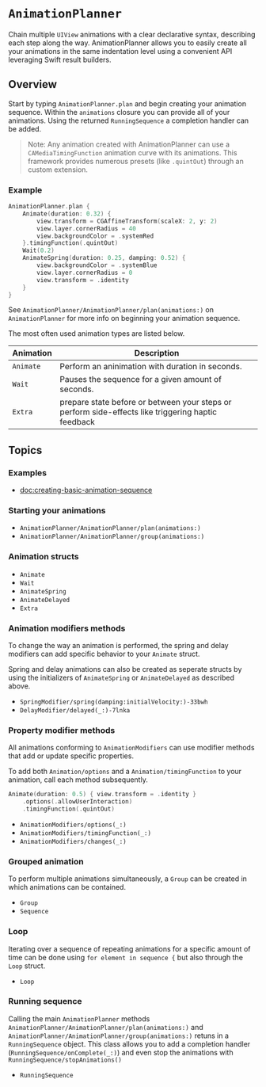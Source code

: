 # ``AnimationPlanner``

Chain multiple `UIView` animations with a clear declarative syntax, describing each step along the way. AnimationPlanner allows you to easily create all your animations in the same indentation level using a convenient API leveraging Swift result builders.

## Overview

Start by typing `AnimationPlanner.plan` and begin creating your animation sequence. Within the `animations` closure you can provide all of your animations. Using the returned ``RunningSequence`` a completion handler can be added. 

> Note: Any animation created with AnimationPlanner can use a `CAMediaTimingFunction` animation curve with its animations. This framework provides numerous presets (like `.quintOut`) through an custom extension.

### Example

```swift
AnimationPlanner.plan {
    Animate(duration: 0.32) {
        view.transform = CGAffineTransform(scaleX: 2, y: 2)
        view.layer.cornerRadius = 40
        view.backgroundColor = .systemRed
    }.timingFunction(.quintOut)
    Wait(0.2)
    AnimateSpring(duration: 0.25, damping: 0.52) {
        view.backgroundColor = .systemBlue
        view.layer.cornerRadius = 0
        view.transform = .identity
    }
}
```

See ``AnimationPlanner/AnimationPlanner/plan(animations:)`` on ``AnimationPlanner`` for more info on beginning your animation sequence.

The most often used animation types are listed below.

| Animation   | Description                                                                                         |
| ----------- | --------------------------------------------------------------------------------------------------- |
| ``Animate`` | Perform an aninimation with duration in seconds.                                                    |
| ``Wait``    | Pauses the sequence for a given amount of seconds.                                                  |
| ``Extra``   | prepare state before or between your steps or perform side-effects like triggering haptic feedback  |

## Topics

### Examples

- <doc:creating-basic-animation-sequence>

### Starting your animations

- ``AnimationPlanner/AnimationPlanner/plan(animations:)``
- ``AnimationPlanner/AnimationPlanner/group(animations:)``

### Animation structs

- ``Animate``
- ``Wait``
- ``AnimateSpring``
- ``AnimateDelayed``
- ``Extra``

### Animation modifiers methods

To change the way an animation is performed, the spring and delay modifiers can add specific behavior to your ``Animate`` struct.

Spring and delay animations can also be created as seperate structs by using the initializers of ``AnimateSpring`` or ``AnimateDelayed``
as described above.

- ``SpringModifier/spring(damping:initialVelocity:)-33bwh``
- ``DelayModifier/delayed(_:)-7lnka``

### Property modifier methods

All animations conforming to ``AnimationModifiers`` can use modifier methods that add or update specific properties.

To add both ``Animation/options`` and a ``Animation/timingFunction`` to your animation, call each method subsequently. 
```swift
Animate(duration: 0.5) { view.transform = .identity }
    .options(.allowUserInteraction)
    .timingFunction(.quintOut)
```

- ``AnimationModifiers/options(_:)``
- ``AnimationModifiers/timingFunction(_:)``
- ``AnimationModifiers/changes(_:)``

### Grouped animation

To perform multiple animations simultaneously, a `Group` can be created in which animations can be contained.

- ``Group``
- ``Sequence``

### Loop

Iterating over a sequence of repeating animations for a specific amount of time can be done using `for element in sequence {` but also through
the ``Loop`` struct.

- ``Loop``

### Running sequence

Calling the main `AnimationPlanner` methods ``AnimationPlanner/AnimationPlanner/plan(animations:)`` and ``AnimationPlanner/AnimationPlanner/group(animations:)`` retuns in a ``RunningSequence`` object. This class allows you to add a completion handler (``RunningSequence/onComplete(_:)``) and even stop the animations with ``RunningSequence/stopAnimations()``

- ``RunningSequence``
